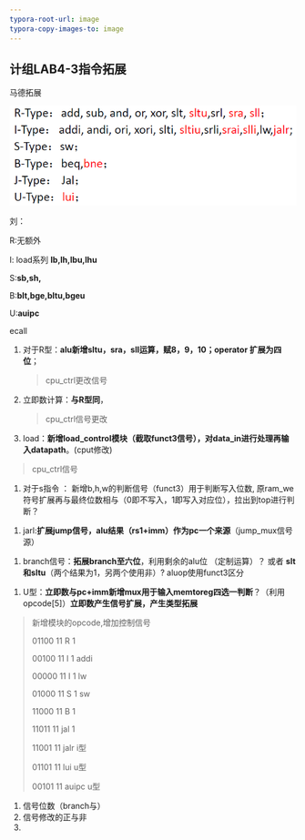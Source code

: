 ```yaml
---
typora-root-url: image
typora-copy-images-to: image
---
```


## 计组LAB4-3指令拓展

马德拓展

![image-20220504101003740](image/image-20220504101003740.png)



刘：

R:无额外

I: load系列 **lb,lh,lbu,lhu**

S:**sb,sh,**

B:**blt,bge,bltu,bgeu**

U:**auipc**

ecall


1. 对于R型：**alu新增sltu，sra，sll运算，赋8，9，10；operator 扩展为四位**；     

   >  cpu_ctrl更改信号

2. 立即数计算：**与R型同**，                 

   > cpu_ctrl信号更改

3. load：**新增load_control模块（截取funct3信号），对data_in进行处理再输入datapath**。(cput修改)

>cpu_ctrl信号

1. 对于s指令 ： 新增b,h,w的判断信号（funct3）用于判断写入位数,  原ram_we符号扩展再与最终位数相与（0即不写入，1即写入对应位），拉出到top进行判断？

>

1. jarl:**扩展jump信号，alu结果（rs1+imm）作为pc一个来源**（jump_mux信号源）

>

1. branch信号：**拓展branch至六位**，利用剩余的alu位 （定制运算）？  或者    **slt和sltu**（两个结果为1，另两个使用非）?            aluop使用funct3区分

>

1. U型：**立即数与pc+imm新增mux用于输入memtoreg四选一判断**？（利用opcode[5]）**立即数产生信号扩展，产生类型拓展**

>



> 新增模块的opcode,增加控制信号
>
> 01100  11  R      	1
>
> 00100  11  I 			1  addi
>
> 00000  11  I			1  lw
>
> 01000  11  S			1  sw
>
> 11000  11  B			1 
>
> 11011  11  jal			1
>
> 11001  11  jalr	i型   		
>
> 01101  11  lui		u型 
>
> 00101  11  auipc	u型  



1. 信号位数（branch与）
2. 信号修改的正与非
3. 



